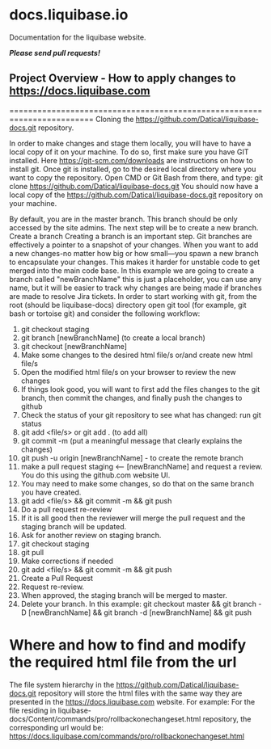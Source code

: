 # docs.liquibase.io

Documentation for the liquibase website.

***Please send pull requests!***

## Project Overview - How to apply changes to https://docs.liquibase.com
========================================================================
Cloning the https://github.com/Datical/liquibase-docs.git repository.

In order to make changes and stage them locally, you will have to have a local copy of it on your machine.  To do so, first make sure you have GIT installed. Here https://git-scm.com/downloads are instructions on how to install git.
Once git is installed, go to the desired local directory where you want to copy the repository.
Open CMD or Git Bash from there, and type: 
git clone https://github.com/Datical/liquibase-docs.git
You should now have a local copy of the https://github.com/Datical/liquibase-docs.git repository on your machine.

By default, you are in the master branch.  This branch should be only accessed by the site admins.  The next step will be to create a new branch.
Create a branch
Creating a branch is an important step.  Git branches are effectively a pointer to a snapshot of your changes. When you want to add a new changes-no matter how big or how small—you spawn a new branch to encapsulate your changes. This makes it harder for unstable code to get merged into the main code base.
In this example we are going to create a branch called "newBranchName" this is just a placeholder, you can use any name, but it will be easier to track why changes are being made if branches are made to resolve Jira tickets.  In order to start working with git, from the root (should be liquibase-docs) directory open git tool (for example, git bash or tortoise git) and consider the following workflow:
1. git checkout staging
2. git branch [newBranchName] (to create a local branch)
3. git checkout [newBranchName]
4. Make some changes to the desired html file/s or/and create new html file/s
5. Open the modified html file/s on your browser to review the new changes
6. If things look good, you will want to first add the files changes to the git branch, then commit the changes, and finally push the changes to github
7. Check the status of your git repository to see what has changed: run git status
8. git add <file/s> or git add . (to add all)
9. git commit -m <message> (put a meaningful message that clearly explains the changes)
10. git push -u origin [newBranchName] - to create the remote branch
11. make a pull request  staging <-- [newBranchName]  and request a review. You do this using the github.com website UI.
12. You may need to make some changes, so do that on the same branch you have created.
13. git add <file/s> && git commit -m <message> && git push
14. Do a pull request re-review
15. If it is all good then the reviewer will merge the pull request and the staging branch will be updated.
16. Ask for another review on staging branch.
17. git checkout staging
18. git pull 
19. Make corrections if needed
20. git add <file/s> && git commit -m <message> && git push
21. Create a Pull Request
22. Request re-review.
23. When approved, the staging branch will be merged to master.
24. Delete your branch.  In this example: git checkout master && git branch -D [newBranchName] && git branch -d [newBranchName] && git push

Where and how to find and modify the required html file from the url
====================================================================
The file system hierarchy in the https://github.com/Datical/liquibase-docs.git repository will store the html files with the same way they are presented in the https://docs.liquibase.com website.
For example: For the file residing in liquibase-docs/Content/commands/pro/rollbackonechangeset.html repository, the corresponding url would be: https://docs.liquibase.com/commands/pro/rollbackonechangeset.html
